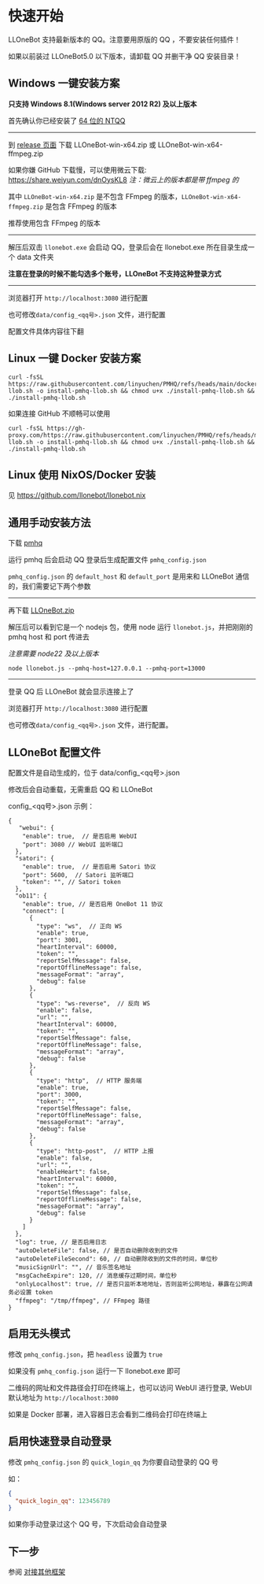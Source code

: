 # 快速开始

LLOneBot 支持最新版本的 QQ。注意要用原版的 QQ ，不要安装任何插件！

如果以前装过 LLOneBot5.0 以下版本，请卸载 QQ 并删干净 QQ 安装目录！

## Windows 一键安装方案

**只支持 Windows 8.1(Windows server 2012 R2) 及以上版本**

首先确认你已经安装了 [64 位的 NTQQ](https://im.qq.com)

---
到 [release 页面](https://github.com/LLOneBot/LLOneBot/releases) 下载 LLOneBot-win-x64.zip 或 LLOneBot-win-x64-ffmpeg.zip

如果你嫌 GitHub 下载慢，可以使用微云下载: 
<https://share.weiyun.com/dnOysKL8>
*注：微云上的版本都是带 ffmpeg 的*

其中 `LLOneBot-win-x64.zip` 是不包含 FFmpeg 的版本，`LLOneBot-win-x64-ffmpeg.zip` 是包含 FFmpeg 的版本

推荐使用包含 FFmpeg 的版本

---
解压后双击 `llonebot.exe` 会启动 QQ，登录后会在 llonebot.exe 所在目录生成一个 data 文件夹

**注意在登录的时候不能勾选多个账号，LLOneBot 不支持这种登录方式**

---
浏览器打开 `http://localhost:3080` 进行配置

也可修改`data/config_<qq号>.json` 文件，进行配置

配置文件具体内容往下翻

## Linux 一键 Docker 安装方案

```shell
curl -fsSL https://raw.githubusercontent.com/linyuchen/PMHQ/refs/heads/main/docker/install-llob.sh -o install-pmhq-llob.sh && chmod u+x ./install-pmhq-llob.sh && ./install-pmhq-llob.sh
```

如果连接 GitHub 不顺畅可以使用

```shell
curl -fsSL https://gh-proxy.com/https://raw.githubusercontent.com/linyuchen/PMHQ/refs/heads/main/docker/install-llob.sh -o install-pmhq-llob.sh && chmod u+x ./install-pmhq-llob.sh && ./install-pmhq-llob.sh
```

## Linux 使用 NixOS/Docker 安装

见 <https://github.com/llonebot/llonebot.nix>

## 通用手动安装方法

下载 [pmhq](https://github.com/linyuchen/PMHQ/releases)

运行 pmhq 后会启动 QQ 登录后生成配置文件 `pmhq_config.json`

`pmhq_config.json` 的 `default_host` 和 `default_port` 是用来和 LLOneBot 通信的，我们需要记下两个参数

---

再下载 [LLOneBot.zip](https://github.com/LLOneBot/LLOneBot/releases)

解压后可以看到它是一个 nodejs 包，使用 node 运行 `llonebot.js`，并把刚刚的 pmhq host 和 port 传进去

*注意需要 node22 及以上版本*

```shell
node llonebot.js --pmhq-host=127.0.0.1 --pmhq-port=13000
```

---
登录 QQ 后 LLOneBot 就会显示连接上了

浏览器打开 `http://localhost:3080` 进行配置

也可修改`data/config_<qq号>.json` 文件，进行配置。

## LLOneBot 配置文件

配置文件是自动生成的，位于 data/config_<qq号>.json

修改后会自动重载，无需重启 QQ 和 LLOneBot

config_<qq号>.json 示例：

```json5
{
   "webui": {
    "enable": true,  // 是否启用 WebUI
    "port": 3080 // WebUI 监听端口
  }, 
  "satori": {
    "enable": true,  // 是否启用 Satori 协议
    "port": 5600,  // Satori 监听端口
    "token": "", // Satori token
  },
  "ob11": {
    "enable": true, // 是否启用 OneBot 11 协议
    "connect": [
      {
        "type": "ws",  // 正向 WS
        "enable": true,
        "port": 3001,
        "heartInterval": 60000,
        "token": "",
        "reportSelfMessage": false,
        "reportOfflineMessage": false,
        "messageFormat": "array",
        "debug": false
      },
      {
        "type": "ws-reverse",  // 反向 WS
        "enable": false,
        "url": "",
        "heartInterval": 60000,
        "token": "",
        "reportSelfMessage": false,
        "reportOfflineMessage": false,
        "messageFormat": "array",
        "debug": false
      },
      {
        "type": "http",  // HTTP 服务端
        "enable": true,
        "port": 3000,
        "token": "",
        "reportSelfMessage": false,
        "reportOfflineMessage": false,
        "messageFormat": "array",
        "debug": false
      },
      {
        "type": "http-post",  // HTTP 上报
        "enable": false,
        "url": "",
        "enableHeart": false,
        "heartInterval": 60000,
        "token": "",
        "reportSelfMessage": false,
        "reportOfflineMessage": false,
        "messageFormat": "array",
        "debug": false
      }
    ] 
  },
  "log": true, // 是否启用日志
  "autoDeleteFile": false, // 是否自动删除收到的文件
  "autoDeleteFileSecond": 60, // 自动删除收到的文件的时间，单位秒
  "musicSignUrl": "", // 音乐签名地址
  "msgCacheExpire": 120, // 消息缓存过期时间，单位秒
  "onlyLocalhost": true, // 是否只监听本地地址，否则监听公网地址，暴露在公网请务必设置 token
  "ffmpeg": "/tmp/ffmpeg", // FFmpeg 路径
}
```

## 启用无头模式

修改 `pmhq_config.json`，把 `headless` 设置为 `true`

如果没有 `pmhq_config.json` 运行一下 llonebot.exe 即可

二维码的网址和文件路径会打印在终端上，也可以访问 WebUI 进行登录, WebUI 默认地址为 `http://localhost:3080`

如果是 Docker 部署，进入容器日志会看到二维码会打印在终端上

## 启用快速登录自动登录

修改 `pmhq_config.json` 的 `quick_login_qq` 为你要自动登录的 QQ 号

如：

```json
{
  "quick_login_qq": 123456789
}
```

如果你手动登录过这个 QQ 号，下次启动会自动登录

## 下一步

参阅 [对接其他框架](./configuration.md#对接其他框架)



